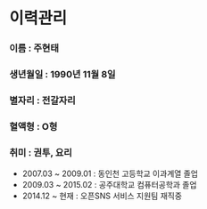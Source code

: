 # 이력관리

### 이름 : 주현태
### 생년월일 : 1990년 11월 8일
### 별자리 : 전갈자리
### 혈액형 : O형
### 취미 : 권투, 요리

- 2007.03 ~ 2009.01 : 동인천 고등학교 이과계열 졸업
- 2009.03 ~ 2015.02 : 공주대학교 컴퓨터공학과 졸업
- 2014.12 ~ 현재 : 오픈SNS 서비스 지원팀 재직중




